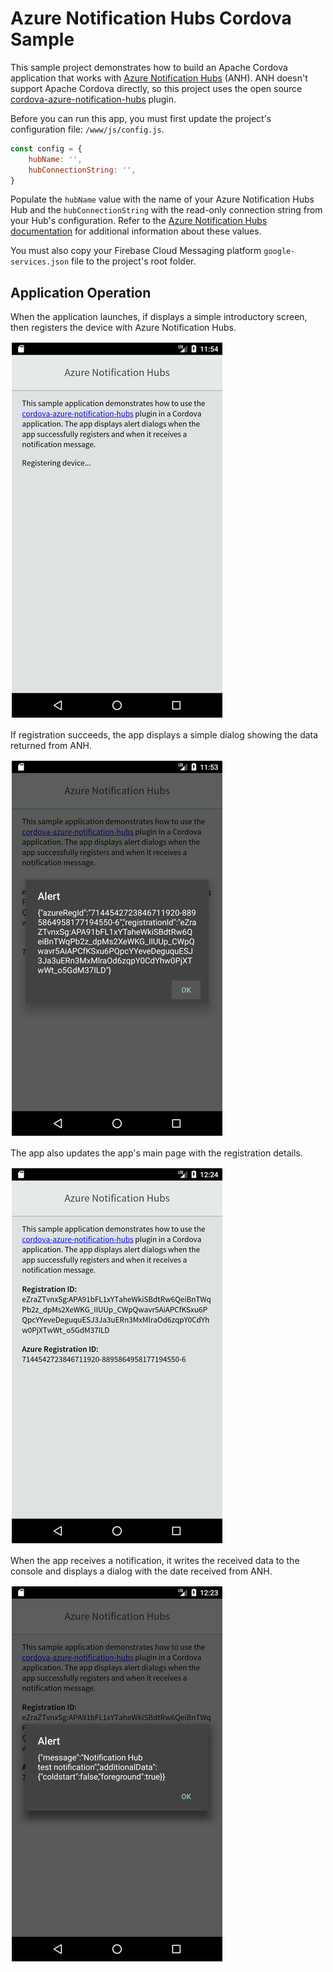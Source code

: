 # Azure Notification Hubs Cordova Sample

This sample project demonstrates how to build an Apache Cordova application that works with [Azure Notification Hubs](https://azure.microsoft.com/en-us/services/notification-hubs/) (ANH). ANH doesn't support Apache Cordova directly, so this project uses the open source [cordova-azure-notification-hubs](https://github.com/derek82511/cordova-azure-notification-hubs) plugin.

Before you can run this app, you must first update the project's configuration file: `/www/js/config.js`.

```JavaScript
const config = {
    hubName: '',
    hubConnectionString: '',
}
```

Populate the `hubName` value with the name of your Azure Notification Hubs Hub and the `hubConnectionString` with the read-only connection string from your Hub's configuration. Refer to the [Azure Notification Hubs documentation](https://docs.microsoft.com/en-us/azure/notification-hubs/) for additional information about these values.

You must also copy your Firebase Cloud Messaging platform `google-services.json` file to the project's root folder.

## Application Operation

When the application launches, if displays a simple introductory screen, then registers the device with Azure Notification Hubs. 

![Application main screen](screenshots/figure-01.png)

If registration succeeds, the app displays a simple dialog showing the data returned from ANH.

![Registration Alert](screenshots/figure-02.png)

The app also updates the app's main page with the registration details.

![Registration results](screenshots/figure-03.png)

When the app receives a notification, it writes the received data to the console and displays a dialog with the date received from ANH.

![Notification alert](screenshots/figure-04.png)